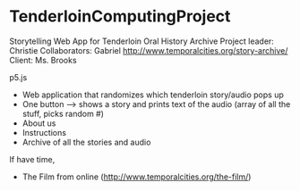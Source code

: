 # TenderloinComputingProject

Storytelling Web App for Tenderloin Oral History Archive
Project leader: Christie
Collaborators: Gabriel
http://www.temporalcities.org/story-archive/  
Client: Ms. Brooks

p5.js
- Web application that randomizes which tenderloin story/audio pops up
- One button --> shows a story and prints text of the audio (array of all the stuff, picks random #)
- About us
- Instructions
- Archive of all the stories and audio

If have time,
- The Film from online (http://www.temporalcities.org/the-film/)
